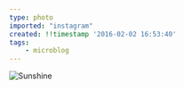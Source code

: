 ```yaml
---
type: photo
imported: "instagram"
created: !!timestamp '2016-02-02 16:53:40'
tags:
    - microblog
---
```

![Sunshine](/media/images/photos/2016/02/17cf55bb7a4824c711fb7707fc9ebe60.jpg)

